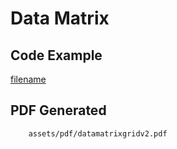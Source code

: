 # Data Matrix

## Code Example
[filename](https://raw.githubusercontent.com/johnfercher/maroto/v2/docs/assets/examples/datamatrixgrid/v2/main.go ':include :type=code')

## PDF Generated
```pdf
	assets/pdf/datamatrixgridv2.pdf
```